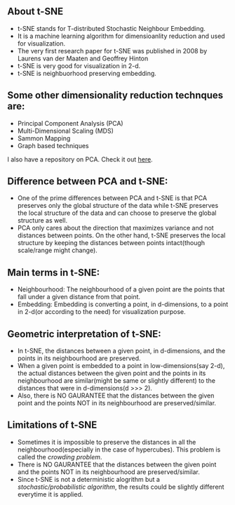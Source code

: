 ## About t-SNE
- t-SNE stands for T-distributed Stochastic Neighbour Embedding.
- It is a machine learning algorithm for dimensioanlity reduction and used for visualization.
- The very first research paper for t-SNE was published in  2008 by Laurens van der Maaten and Geoffrey Hinton
- t-SNE is very good for visualization in 2-d.
- t-SNE is neighbuorhood preserving embedding.

## Some other dimensionality reduction technques are:
- Principal Component Analysis (PCA)
- Multi-Dimensional Scaling (MDS)
- Sammon Mapping
- Graph based techniques

I also have a repository on PCA. Check it out [here](https://github.com/deveshSingh06/Principal-Component-Analysis-PCA-on-MNIST-dataset).

## Difference between PCA and t-SNE:
- One of the prime differences between PCA and t-SNE is that PCA preserves only the global structure of the data while t-SNE preserves the local structure of the data and can choose to preserve the global structure as well.
- PCA only cares about the direction that maximizes variance and not distances between points. On the other hand, t-SNE preserves the local structure by keeping the distances between points intact(though scale/range might change).

## Main terms in t-SNE:
- Neighbourhood: The neighbourhood of a given point are the points that fall under a given distance from that point.
- Embedding: Embedding is converting a point, in d-dimensions, to a point in 2-d(or according to the need) for visualization purpose.

## Geometric interpretation of t-SNE:
- In t-SNE, the distances between a given point, in d-dimensions, and the points in its neighbourhood are preserved.
- When a given point is embedded to a point in low-dimensions(say 2-d), the actual distances between the given point and the points in its neighbourhood are similar(might be same or slightly different) to the distances that were in d-dimensions(d >>> 2).
- Also, there is NO GAURANTEE that the distances between the given point and the points NOT in its neighbourhood are preserved/similar.

## Limitations of t-SNE
- Sometimes it is impossible to preserve the distances in all the  neighbourhood(especially in the case of hypercubes). This problem is called the *crowding problem*. 
- There is NO GAURANTEE that the distances between the given point and the points NOT in its neighbourhood are preserved/similar.
- Since t-SNE is not a deterministic alogrithm but a *stochastic/probabilistic algorithm*, the results could be slightly different everytime it is applied.
